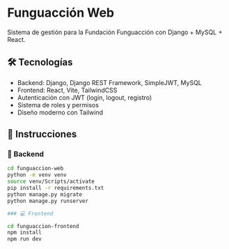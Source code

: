 # Funguacción Web

Sistema de gestión para la Fundación Funguacción con Django + MySQL + React.

## 🛠️ Tecnologías

- Backend: Django, Django REST Framework, SimpleJWT, MySQL
- Frontend: React, Vite, TailwindCSS
- Autenticación con JWT (login, logout, registro)
- Sistema de roles y permisos
- Diseño moderno con Tailwind

## 🚀 Instrucciones

### 🔧 Backend

```bash
cd funguaccion-web
python -m venv venv
source venv/Scripts/activate
pip install -r requirements.txt
python manage.py migrate
python manage.py runserver

### 💻 Frontend

cd funguaccion-frontend
npm install
npm run dev
